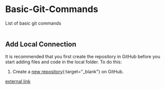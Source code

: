 # Basic-Git-Commands
List of basic git commands
<br>
<br>

## Add Local Connection

It is recommended that you first create the repository in GitHub before you start adding files and code in the local folder. To do this:<br>
1. Create a [new repository](https://github.com/new){:target="_blank"} on GitHub.

<a href="https://maps.google.com" target="_blank">external link</a>
